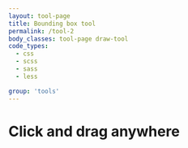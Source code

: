 ```yaml
---
layout: tool-page
title: Bounding box tool
permalink: /tool-2
body_classes: tool-page draw-tool
code_types: 
  - css
  - scss
  - sass 
  - less

group: 'tools'
---
```

<div id="canvas">
    <h1 class="explanation">Click and drag anywhere</h1>
  </div>
<script src="{{ "/assets/js/draw-text.js" | relative_url }}"></script>
